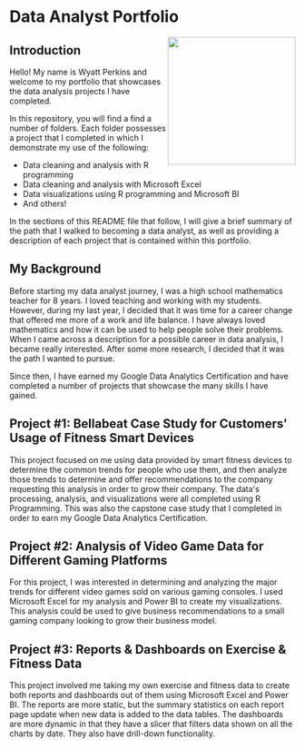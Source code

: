 # Data Analyst Portfolio

<img align = "right" width = "225" height = "225" src = "https://github.com/nightowl8908/Data-Analysis-Portfolio/assets/146215343/c190c5f1-ac58-4e73-93fa-b10cde5bffe7">

## Introduction

Hello! My name is Wyatt Perkins and welcome to my portfolio that showcases the data analysis projects I have completed. 

In this repository, you will find a find a number of folders. Each folder possesses a project that I completed in which I demonstrate my use of the following:
    
 - Data cleaning and analysis with R programming
- Data cleaning and analysis with Microsoft Excel
- Data visualizations using R programming and Microsoft BI
- And others!

In the sections of this README file that follow, I will give a brief summary of the path that I walked to becoming a data analyst, as well as providing a description of each project that is contained within this portfolio.

## My Background

Before starting my data analyst journey, I was a high school mathematics teacher for 8 years. I loved teaching and working with my students. However, during my last year, I decided that it was time for a career change that offered me more of a work and life balance. I have always loved mathematics and how it can be used to help people solve their problems. When I came across a description for a possible career in data analysis, I became really interested. After some more research, I decided that it was the path I wanted to pursue. 

Since then, I have earned my Google Data Analytics Certification and have completed a number of projects that showcase the many skills I have gained.    

## Project #1: Bellabeat Case Study for Customers' Usage of Fitness Smart Devices

This project focused on me using data provided by smart fitness devices to determine the common trends for people who use them, and then analyze those trends to determine and offer recommendations to the company requesting this analysis in order to grow their company. The data's processing, analysis, and visualizations were all completed using R Programming. This was also the capstone case study that I completed in order to earn my Google Data Analytics Certification. 

## Project #2: Analysis of Video Game Data for Different Gaming Platforms

For this project, I was interested in determining and analyzing the major trends for different video games sold on various gaming consoles. I used Microsoft Excel for my analysis and Power BI to create my visualizations. This analysis could be used to give business recommendations to a small gaming company looking to grow their business model.

## Project #3: Reports & Dashboards on Exercise & Fitness Data

This project involved me taking my own exercise and fitness data to create both reports and dashboards out of them using Microsoft Excel and Power BI. The reports are more static, but the summary statistics on each report page update when new data is added to the data tables. The dashboards are more dynamic in that they have a slicer that filters data shown on all the charts by date. They also have drill-down functionality. 








    

